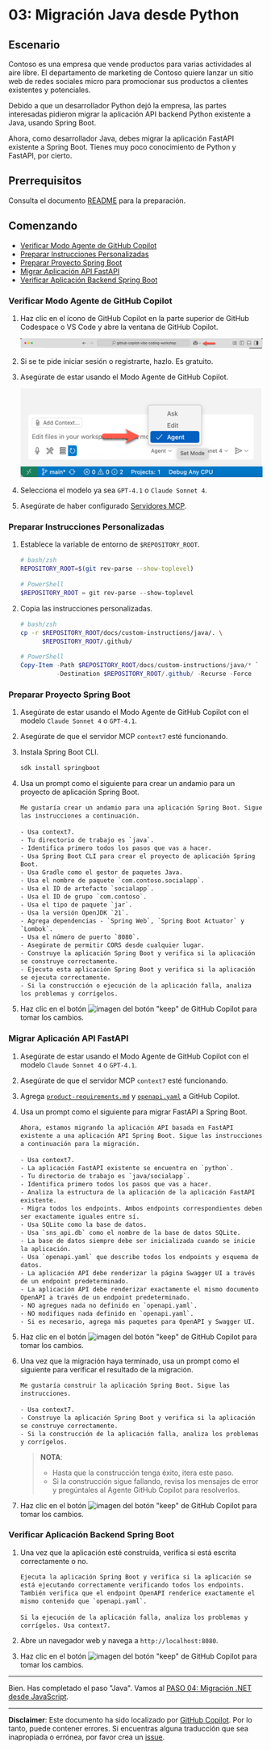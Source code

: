# 03: Migración Java desde Python

## Escenario

Contoso es una empresa que vende productos para varias actividades al aire libre. El departamento de marketing de Contoso quiere lanzar un sitio web de redes sociales micro para promocionar sus productos a clientes existentes y potenciales.

Debido a que un desarrollador Python dejó la empresa, las partes interesadas pidieron migrar la aplicación API backend Python existente a Java, usando Spring Boot.

Ahora, como desarrollador Java, debes migrar la aplicación FastAPI existente a Spring Boot. Tienes muy poco conocimiento de Python y FastAPI, por cierto.

## Prerrequisitos

Consulta el documento [README](../README.md) para la preparación.

## Comenzando

- [Verificar Modo Agente de GitHub Copilot](#verificar-modo-agente-de-github-copilot)
- [Preparar Instrucciones Personalizadas](#preparar-instrucciones-personalizadas)
- [Preparar Proyecto Spring Boot](#preparar-proyecto-spring-boot)
- [Migrar Aplicación API FastAPI](#migrar-aplicación-api-fastapi)
- [Verificar Aplicación Backend Spring Boot](#verificar-aplicación-backend-spring-boot)

### Verificar Modo Agente de GitHub Copilot

1. Haz clic en el ícono de GitHub Copilot en la parte superior de GitHub Codespace o VS Code y abre la ventana de GitHub Copilot.

   ![Abrir GitHub Copilot Chat](../../../docs/images/setup-02.png)

1. Si se te pide iniciar sesión o registrarte, hazlo. Es gratuito.
1. Asegúrate de estar usando el Modo Agente de GitHub Copilot.

   ![Modo Agente de GitHub Copilot](../../../docs/images/setup-03.png)

1. Selecciona el modelo ya sea `GPT-4.1` o `Claude Sonnet 4`.
1. Asegúrate de haber configurado [Servidores MCP](./00-setup.md#configurar-servidores-mcp).

### Preparar Instrucciones Personalizadas

1. Establece la variable de entorno de `$REPOSITORY_ROOT`.

   ```bash
   # bash/zsh
   REPOSITORY_ROOT=$(git rev-parse --show-toplevel)
   ```

   ```powershell
   # PowerShell
   $REPOSITORY_ROOT = git rev-parse --show-toplevel
   ```

1. Copia las instrucciones personalizadas.

    ```bash
    # bash/zsh
    cp -r $REPOSITORY_ROOT/docs/custom-instructions/java/. \
          $REPOSITORY_ROOT/.github/
    ```

    ```powershell
    # PowerShell
    Copy-Item -Path $REPOSITORY_ROOT/docs/custom-instructions/java/* `
              -Destination $REPOSITORY_ROOT/.github/ -Recurse -Force
    ```

### Preparar Proyecto Spring Boot

1. Asegúrate de estar usando el Modo Agente de GitHub Copilot con el modelo `Claude Sonnet 4` o `GPT-4.1`.
1. Asegúrate de que el servidor MCP `context7` esté funcionando.
1. Instala Spring Boot CLI.

    ```bash
    sdk install springboot
    ```

1. Usa un prompt como el siguiente para crear un andamio para un proyecto de aplicación Spring Boot.

    ```text
    Me gustaría crear un andamio para una aplicación Spring Boot. Sigue las instrucciones a continuación.

    - Usa context7.
    - Tu directorio de trabajo es `java`.
    - Identifica primero todos los pasos que vas a hacer.
    - Usa Spring Boot CLI para crear el proyecto de aplicación Spring Boot.
    - Usa Gradle como el gestor de paquetes Java.
    - Usa el nombre de paquete `com.contoso.socialapp`.
    - Usa el ID de artefacto `socialapp`.
    - Usa el ID de grupo `com.contoso`.
    - Usa el tipo de paquete `jar`.
    - Usa la versión OpenJDK `21`.
    - Agrega dependencias - `Spring Web`, `Spring Boot Actuator` y `Lombok`.
    - Usa el número de puerto `8080`.
    - Asegúrate de permitir CORS desde cualquier lugar.
    - Construye la aplicación Spring Boot y verifica si la aplicación se construye correctamente.
    - Ejecuta esta aplicación Spring Boot y verifica si la aplicación se ejecuta correctamente.
    - Si la construcción o ejecución de la aplicación falla, analiza los problemas y corrígelos.
    ```

1. Haz clic en el botón ![imagen del botón "keep"](https://img.shields.io/badge/keep-blue) de GitHub Copilot para tomar los cambios.

### Migrar Aplicación API FastAPI

1. Asegúrate de estar usando el Modo Agente de GitHub Copilot con el modelo `Claude Sonnet 4` o `GPT-4.1`.
1. Asegúrate de que el servidor MCP `context7` esté funcionando.
1. Agrega [`product-requirements.md`](../product-requirements.md) y [`openapi.yaml`](../openapi.yaml) a GitHub Copilot.
1. Usa un prompt como el siguiente para migrar FastAPI a Spring Boot.

    ```text
    Ahora, estamos migrando la aplicación API basada en FastAPI existente a una aplicación API Spring Boot. Sigue las instrucciones a continuación para la migración.
    
    - Usa context7.
    - La aplicación FastAPI existente se encuentra en `python`.
    - Tu directorio de trabajo es `java/socialapp`.
    - Identifica primero todos los pasos que vas a hacer.
    - Analiza la estructura de la aplicación de la aplicación FastAPI existente.
    - Migra todos los endpoints. Ambos endpoints correspondientes deben ser exactamente iguales entre sí.
    - Usa SQLite como la base de datos.
    - Usa `sns_api.db` como el nombre de la base de datos SQLite.
    - La base de datos siempre debe ser inicializada cuando se inicie la aplicación.
    - Usa `openapi.yaml` que describe todos los endpoints y esquema de datos.
    - La aplicación API debe renderizar la página Swagger UI a través de un endpoint predeterminado.
    - La aplicación API debe renderizar exactamente el mismo documento OpenAPI a través de un endpoint predeterminado.
    - NO agregues nada no definido en `openapi.yaml`.
    - NO modifiques nada definido en `openapi.yaml`.
    - Si es necesario, agrega más paquetes para OpenAPI y Swagger UI.
    ```

1. Haz clic en el botón ![imagen del botón "keep"](https://img.shields.io/badge/keep-blue) de GitHub Copilot para tomar los cambios.
1. Una vez que la migración haya terminado, usa un prompt como el siguiente para verificar el resultado de la migración.

    ```text
    Me gustaría construir la aplicación Spring Boot. Sigue las instrucciones.

    - Usa context7.
    - Construye la aplicación Spring Boot y verifica si la aplicación se construye correctamente.
    - Si la construcción de la aplicación falla, analiza los problemas y corrígelos.
    ```

   > **NOTA**:
   >
   > - Hasta que la construcción tenga éxito, itera este paso.
   > - Si la construcción sigue fallando, revisa los mensajes de error y pregúntales al Agente GitHub Copilot para resolverlos.

1. Haz clic en el botón ![imagen del botón "keep"](https://img.shields.io/badge/keep-blue) de GitHub Copilot para tomar los cambios.

### Verificar Aplicación Backend Spring Boot

1. Una vez que la aplicación esté construida, verifica si está escrita correctamente o no.

    ```text
    Ejecuta la aplicación Spring Boot y verifica si la aplicación se está ejecutando correctamente verificando todos los endpoints. También verifica que el endpoint OpenAPI renderice exactamente el mismo contenido que `openapi.yaml`.

    Si la ejecución de la aplicación falla, analiza los problemas y corrígelos. Usa context7.
    ```

1. Abre un navegador web y navega a `http://localhost:8080`.
1. Haz clic en el botón ![imagen del botón "keep"](https://img.shields.io/badge/keep-blue) de GitHub Copilot para tomar los cambios.

---

Bien. Has completado el paso "Java". Vamos al [PASO 04: Migración .NET desde JavaScript](./04-dotnet.md).

---

**Disclaimer**: Este documento ha sido localizado por [GitHub Copilot](https://docs.github.com/copilot/about-github-copilot/what-is-github-copilot). Por lo tanto, puede contener errores. Si encuentras alguna traducción que sea inapropiada o errónea, por favor crea un [issue](https://github.com/microsoft/github-copilot-vibe-coding-workshop/issues/new).
